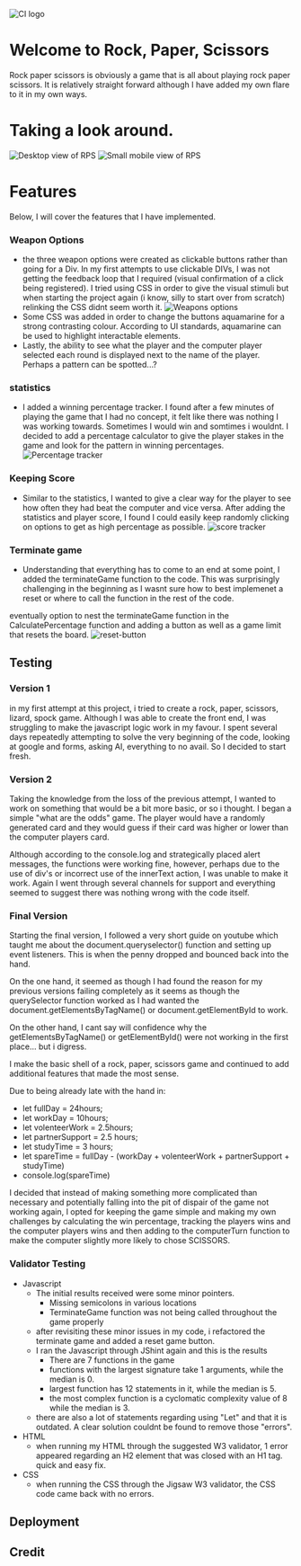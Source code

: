 ![CI logo](https://codeinstitute.s3.amazonaws.com/fullstack/ci_logo_small.png)

# Welcome to Rock, Paper, Scissors

Rock paper scissors is obviously a game that is all about playing rock paper scissors. It is relatively straight forward although I have added my own flare to it in my own ways. 

# Taking a look around.
![Desktop view of RPS](assets/pictures/large%20screen.JPG)
![Small mobile view of RPS](assets/pictures/smallest%20screen.JPG)

# Features

Below, I will cover the features that I have implemented.

### Weapon Options 
- the three weapon options were created as clickable buttons rather than going for a Div. In my first attempts to use clickable DIVs, I was not getting the feedback loop that I required (visual confirmation of a click being registered). I tried using CSS in order to give the visual stimuli but when starting the project again (i know, silly to start over from scratch) relinking the CSS didnt seem worth it. 
![Weapons options](assets/pictures/weapon_options.JPG)
- Some CSS was added in order to change the buttons aquamarine for a strong contrasting colour. According to UI standards, aquamarine can be used to highlight interactable elements. 
- Lastly, the ability to see what the player and the computer player selected each round is displayed next to the name of the player. Perhaps a pattern can be spotted...?

### statistics
- I added a winning percentage tracker. I found after a few minutes of playing the game that I had no concept, it felt like there was nothing I was working towards. Sometimes I would win and somtimes i wouldnt. I decided to add a percentage calculator to give the player stakes in the game and look for the pattern in winning percentages. 
![Percentage tracker](assets/pictures/winning%20percentage.JPG)

### Keeping Score
- Similar to the statistics, I wanted to give a clear way for the player to see how often they had beat the computer and vice versa. After adding the statistics and player score, I found I could easily keep randomly clicking on options to get as high percentage as possible. 
![score tracker](assets/pictures/players.JPG)

### Terminate game 
- Understanding that everything has to come to an end at some point, I added the terminateGame function to the code. This was surprisingly challenging in the beginning as I wasnt sure how to best implemenet a reset or where to call the function in the rest of the code. 

eventually option to nest the terminateGame function in the CalculatePercentage function and adding a button as well as a game limit that resets the board. 
![reset-button](assets/pictures/terminate.JPG)

## Testing 
 

### Version 1 
in my first attempt at this project, i tried to create a rock, paper, scissors, lizard, spock game. Although I was able to create the front end, I was struggling to make the javascript logic work in my favour. I spent several days repeatedly attempting to solve the very beginning of the code, looking at google and forms, asking AI, everything to no avail. So I decided to start fresh. 

### Version 2 
Taking the knowledge from the loss of the previous attempt, I wanted to work on something that would be a bit more basic, or so i thought. 
I began a simple "what are the odds" game. The player would have a randomly generated card and they would guess if their card was higher or lower than the computer players card. 

Although according to the console.log and strategically placed alert messages, the functions were working fine, however, perhaps due to the use of div's or incorrect use of the innerText action, I was unable to make it work. Again I went through several channels for support and everything seemed to suggest there was nothing wrong with the code itself.

### Final Version 
Starting the final version, I followed a very short guide on youtube which taught me about the document.queryselector() function and setting up event listeners. This is when the penny dropped and bounced back into the hand. 

On the one hand, it seemed as though I had found the reason for my previous versions failing completely as it seems as though the querySelector function worked as I had wanted the document.getElementsByTagName() or document.getElementById to work. 

On the other hand, I cant say will confidence why the getElementsByTagName() or getElementById() were not working in the first place... but i digress. 

I make the basic shell of a rock, paper, scissors game and continued to add additional features that made the most sense. 

Due to being already late with the hand in:
- let fullDay = 24hours; 
- let workDay = 10hours; 
- let volenteerWork = 2.5hours; 
- let partnerSupport = 2.5 hours; 
- let studyTime = 3 hours;
- let spareTime =  fullDay - (workDay + volenteerWork + partnerSupport + studyTime)
- console.log(spareTime) 

I decided that instead of making something more complicated than necessary and potentially falling into the pit of dispair of the game not working again, I opted for keeping the game simple and making my own challenges by calculating the win percentage, tracking the players wins and the computer players wins and then adding to the computerTurn function to make the computer slightly more likely to chose SCISSORS. 
### Validator Testing 
- Javascript
  - The initial results received were some minor pointers. 
    - Missing semicolons in various locations
    - TerminateGame function was not being called throughout the game properly 
  - after revisiting these minor issues in my code, i refactored the terminate game and added a reset game button. 
  - I ran the Javascript through JShint again and this is the results
    - There are 7 functions in the game 
    - functions with the largest signature take 1 arguments, while the median is 0.
    - largest function has 12 statements in it, while the median is 5. 
    - the most complex function is a cyclomatic complexity value of 8 while the median is 3. 
  - there are also a lot of statements regarding using "Let" and that it is outdated. A clear solution couldnt be found to remove those "errors". 
- HTML
  - when running my HTML through the suggested W3 validator, 1 error appeared regarding an H2 element that was closed with an H1 tag. quick and easy fix. 
- CSS 
  - when running the CSS through the Jigsaw W3 validator, the CSS code came back with no errors.
## Deployment 

## Credit

